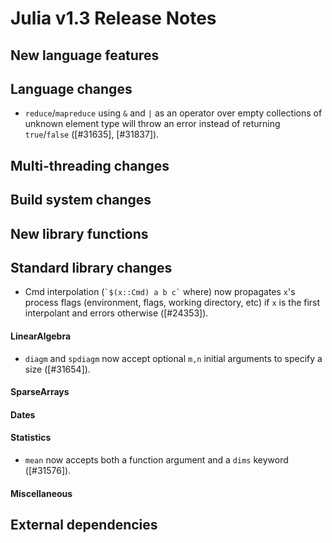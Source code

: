 Julia v1.3 Release Notes
========================

New language features
---------------------


Language changes
----------------

* `reduce`/`mapreduce` using `&` and `|` as an operator over empty collections of unknown element type will throw an error instead of returning `true`/`false` ([#31635], [#31837]).

Multi-threading changes
-----------------------


Build system changes
--------------------


New library functions
---------------------


Standard library changes
------------------------

* Cmd interpolation (``` `$(x::Cmd) a b c` ``` where) now propagates `x`'s process flags (environment, flags, working directory, etc) if `x` is the first interpolant and errors otherwise ([#24353]).

#### LinearAlgebra

* `diagm` and `spdiagm` now accept optional `m,n` initial arguments to specify a size ([#31654]).

#### SparseArrays


#### Dates


#### Statistics

* `mean` now accepts both a function argument and a `dims` keyword ([#31576]).

#### Miscellaneous



External dependencies
---------------------


<!--- generated by NEWS-update.jl: -->
